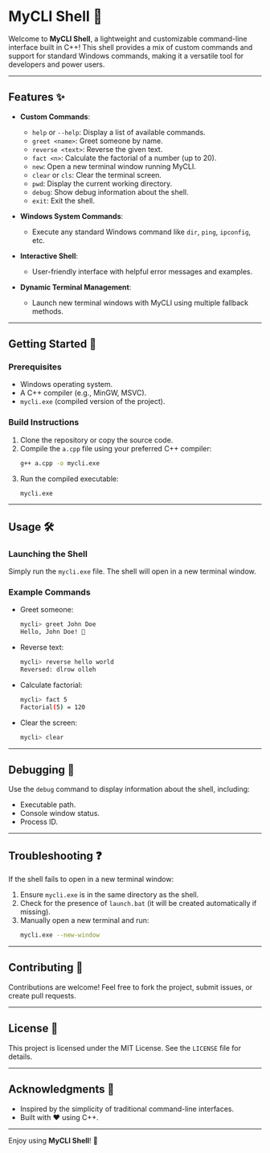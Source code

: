 # MyCLI Shell 🚀

Welcome to **MyCLI Shell**, a lightweight and customizable command-line interface built in C++! This shell provides a mix of custom commands and support for standard Windows commands, making it a versatile tool for developers and power users.

---

## Features ✨

- **Custom Commands**:
  - `help` or `--help`: Display a list of available commands.
  - `greet <name>`: Greet someone by name.
  - `reverse <text>`: Reverse the given text.
  - `fact <n>`: Calculate the factorial of a number (up to 20).
  - `new`: Open a new terminal window running MyCLI.
  - `clear` or `cls`: Clear the terminal screen.
  - `pwd`: Display the current working directory.
  - `debug`: Show debug information about the shell.
  - `exit`: Exit the shell.

- **Windows System Commands**:
  - Execute any standard Windows command like `dir`, `ping`, `ipconfig`, etc.

- **Interactive Shell**:
  - User-friendly interface with helpful error messages and examples.

- **Dynamic Terminal Management**:
  - Launch new terminal windows with MyCLI using multiple fallback methods.

---

## Getting Started 🚀

### Prerequisites
- Windows operating system.
- A C++ compiler (e.g., MinGW, MSVC).
- `mycli.exe` (compiled version of the project).

### Build Instructions
1. Clone the repository or copy the source code.
2. Compile the `a.cpp` file using your preferred C++ compiler:
   ```bash
   g++ a.cpp -o mycli.exe
   ```
3. Run the compiled executable:
   ```bash
   mycli.exe
   ```

---

## Usage 🛠️

### Launching the Shell
Simply run the `mycli.exe` file. The shell will open in a new terminal window.

### Example Commands
- Greet someone:
  ```bash
  mycli> greet John Doe
  Hello, John Doe! 👋
  ```
- Reverse text:
  ```bash
  mycli> reverse hello world
  Reversed: dlrow olleh
  ```
- Calculate factorial:
  ```bash
  mycli> fact 5
  Factorial(5) = 120
  ```
- Clear the screen:
  ```bash
  mycli> clear
  ```

---

## Debugging 🐞

Use the `debug` command to display information about the shell, including:
- Executable path.
- Console window status.
- Process ID.

---

## Troubleshooting ❓

If the shell fails to open in a new terminal window:
1. Ensure `mycli.exe` is in the same directory as the shell.
2. Check for the presence of `launch.bat` (it will be created automatically if missing).
3. Manually open a new terminal and run:
   ```bash
   mycli.exe --new-window
   ```

---

## Contributing 🤝

Contributions are welcome! Feel free to fork the project, submit issues, or create pull requests.

---

## License 📜

This project is licensed under the MIT License. See the `LICENSE` file for details.

---

## Acknowledgments 🙌

- Inspired by the simplicity of traditional command-line interfaces.
- Built with ❤️ using C++.

---

Enjoy using **MyCLI Shell**! 🚀
